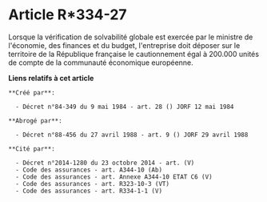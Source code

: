 # Article R*334-27

Lorsque la vérification de solvabilité globale est exercée par le ministre de l'économie, des finances et du budget,
l'entreprise doit déposer sur le territoire de la République française le cautionnement égal à 200.000 unités de compte de la
communauté économique européenne.

**Liens relatifs à cet article**

	**Créé par**:

	  - Décret n°84-349 du 9 mai 1984 - art. 28 () JORF 12 mai 1984

	**Abrogé par**:

	  - Décret n°88-456 du 27 avril 1988 - art. 9 () JORF 29 avril 1988

	**Cité par**:

	  - Décret n°2014-1280 du 23 octobre 2014 - art. (V)
	  - Code des assurances - art. A344-10 (Ab)
	  - Code des assurances - art. Annexe A344-10 ETAT C6 (V)
	  - Code des assurances - art. R323-10-3 (VT)
	  - Code des assurances - art. R334-1-1 (V)
